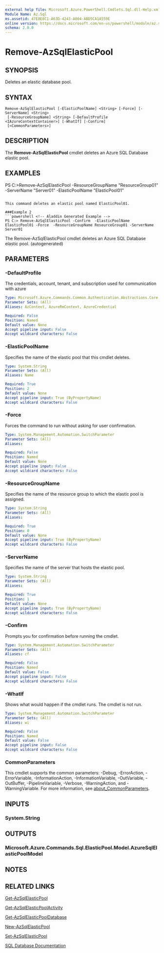```yaml
---
external help file: Microsoft.Azure.PowerShell.Cmdlets.Sql.dll-Help.xml
Module Name: Az.Sql
ms.assetid: 47E8E8C1-A63D-4243-A004-ABD5CA1A559E
online version: https://docs.microsoft.com/en-us/powershell/module/az.sql/remove-azsqlelasticpool
schema: 2.0.0
---
```


# Remove-AzSqlElasticPool

## SYNOPSIS
Deletes an elastic database pool.

## SYNTAX

```
Remove-AzSqlElasticPool [-ElasticPoolName] <String> [-Force] [-ServerName] <String>
 [-ResourceGroupName] <String> [-DefaultProfile <IAzureContextContainer>] [-WhatIf] [-Confirm]
 [<CommonParameters>]
```

## DESCRIPTION
The **Remove-AzSqlElasticPool** cmdlet deletes an Azure SQL Database elastic pool.

## EXAMPLES

PS C:\>Remove-AzSqlElasticPool -ResourceGroupName "ResourceGroup01" -ServerName "Server01" -ElasticPoolName "ElasticPool01"
```

This command deletes an elastic pool named ElasticPool01.

###Example 2
```powershell <!-- Aladdin Generated Example --> 
PS C:> Remove-AzSqlElasticPool -Confirm  -ElasticPoolName ElasticPool01 -Force  -ResourceGroupName ResourceGroup01 -ServerName Server01
```

The Remove-AzSqlElasticPool cmdlet deletes an Azure SQL Database elastic pool. (autogenerated)

## PARAMETERS

### -DefaultProfile
The credentials, account, tenant, and subscription used for communication with azure

```yaml
Type: Microsoft.Azure.Commands.Common.Authentication.Abstractions.Core.IAzureContextContainer
Parameter Sets: (All)
Aliases: AzContext, AzureRmContext, AzureCredential

Required: False
Position: Named
Default value: None
Accept pipeline input: False
Accept wildcard characters: False
```

### -ElasticPoolName
Specifies the name of the elastic pool that this cmdlet deletes.

```yaml
Type: System.String
Parameter Sets: (All)
Aliases: Name

Required: True
Position: 2
Default value: None
Accept pipeline input: True (ByPropertyName)
Accept wildcard characters: False
```

### -Force
Forces the command to run without asking for user confirmation.

```yaml
Type: System.Management.Automation.SwitchParameter
Parameter Sets: (All)
Aliases:

Required: False
Position: Named
Default value: None
Accept pipeline input: False
Accept wildcard characters: False
```

### -ResourceGroupName
Specifies the name of the resource group to which the elastic pool is assigned.

```yaml
Type: System.String
Parameter Sets: (All)
Aliases:

Required: True
Position: 0
Default value: None
Accept pipeline input: True (ByPropertyName)
Accept wildcard characters: False
```

### -ServerName
Specifies the name of the server that hosts the elastic pool.

```yaml
Type: System.String
Parameter Sets: (All)
Aliases:

Required: True
Position: 1
Default value: None
Accept pipeline input: True (ByPropertyName)
Accept wildcard characters: False
```

### -Confirm
Prompts you for confirmation before running the cmdlet.

```yaml
Type: System.Management.Automation.SwitchParameter
Parameter Sets: (All)
Aliases: cf

Required: False
Position: Named
Default value: False
Accept pipeline input: False
Accept wildcard characters: False
```

### -WhatIf
Shows what would happen if the cmdlet runs.
The cmdlet is not run.

```yaml
Type: System.Management.Automation.SwitchParameter
Parameter Sets: (All)
Aliases: wi

Required: False
Position: Named
Default value: False
Accept pipeline input: False
Accept wildcard characters: False
```

### CommonParameters
This cmdlet supports the common parameters: -Debug, -ErrorAction, -ErrorVariable, -InformationAction, -InformationVariable, -OutVariable, -OutBuffer, -PipelineVariable, -Verbose, -WarningAction, and -WarningVariable. For more information, see [about_CommonParameters](http://go.microsoft.com/fwlink/?LinkID=113216).

## INPUTS

### System.String

## OUTPUTS

### Microsoft.Azure.Commands.Sql.ElasticPool.Model.AzureSqlElasticPoolModel

## NOTES

## RELATED LINKS

[Get-AzSqlElasticPool](./Get-AzSqlElasticPool.md)

[Get-AzSqlElasticPoolActivity](./Get-AzSqlElasticPoolActivity.md)

[Get-AzSqlElasticPoolDatabase](./Get-AzSqlElasticPoolDatabase.md)

[New-AzSqlElasticPool](./New-AzSqlElasticPool.md)

[Set-AzSqlElasticPool](./Set-AzSqlElasticPool.md)

[SQL Database Documentation](https://docs.microsoft.com/azure/sql-database/)


